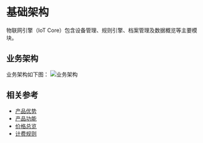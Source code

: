 # 基础架构

物联网引擎（IoT Core）包含设备管理、规则引擎、档案管理及数据概览等主要模块。

## 业务架构
业务架构如下图：
![业务架构](../../../../image/IoT/IoT-Core/Introduction/Architecture-Core.png)



## 相关参考

- [产品优势](../Introduction/Benefits.md)
- [产品功能](../Introduction/Features.md)
- [价格总览](../Pricing/Price-Overview.md)
- [计费规则](../Pricing/Billing-Rules.md)
